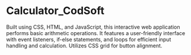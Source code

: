 # Calculator_CodSoft
Built using CSS, HTML, and JavaScript, this interactive web application performs basic arithmetic operations. It features a user-friendly interface with event listeners, if-else statements, and loops for efficient input handling and calculation. Utilizes CSS grid for button alignment.
